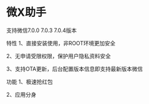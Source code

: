 # 微X助手
支持微信7.0.0  7.0.3  7.0.4版本

特性
1、直接安装使用，非ROOT环境更加安全

2、无申请受限权限，保护用户隐私资料安全

3、支持OTA更新，后台配置版本信息即支持最新版本微信

功能
1、极速抢红包

2、应用分身